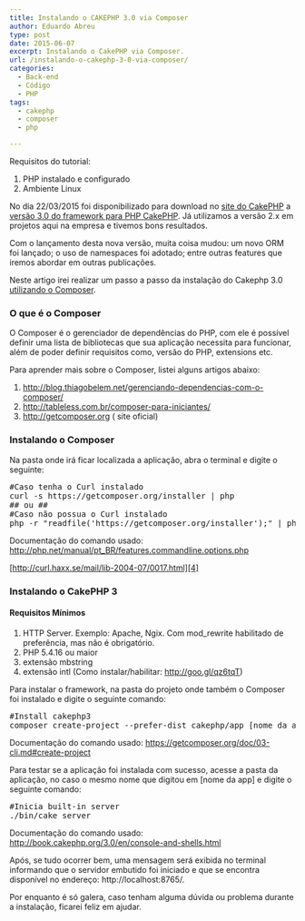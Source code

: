```yaml
---
title: Instalando o CAKEPHP 3.0 via Composer
author: Eduardo Abreu
type: post
date: 2015-06-07
excerpt: Instalando o CakePHP via Composer.
url: /instalando-o-cakephp-3-0-via-composer/
categories:
  - Back-end
  - Código
  - PHP
tags:
  - cakephp
  - composer
  - php

---
```

Requisitos do tutorial:

  1. PHP instalado e configurado
  2. Ambiente Linux

No dia 22/03/2015 foi disponibilizado para download no [site do CakePHP][1] a [versão 3.0 do framework para PHP CakePHP][2]. Já utilizamos a versão 2.x em projetos aqui na empresa e tivemos bons resultados.

Com o lançamento desta nova versão, muita coisa mudou: um novo ORM foi lançado; o uso de namespaces foi adotado; entre outras features que iremos abordar em outras publicações.
  
Neste artigo irei realizar um passo a passo da instalação do Cakephp 3.0 [utilizando o Composer][3].

### O que é o Composer

O Composer é o gerenciador de dependências do PHP, com ele é possível definir uma lista de bibliotecas que sua aplicação necessita para funcionar, além de poder definir requisitos como, versão do PHP, extensions etc.

Para aprender mais sobre o Composer, listei alguns artigos abaixo:

  1. <a href="http://tableless.com.br/composer-para-iniciantes/" target="_blank">http://blog.thiagobelem.net/gerenciando-dependencias-com-o-composer/</a>
  2. <a href="http://tableless.com.br/composer-para-iniciantes/" target="_blank">http://tableless.com.br/composer-para-iniciantes/</a>
  3. <a href="http://getcomposer.org ( site oficial)" target="_blank">http://getcomposer.org ( site oficial)</a>

### Instalando o Composer

Na pasta onde irá ficar localizada a aplicação, abra o terminal e digite o seguinte:

<pre class="lang-bash">#Caso tenha o Curl instalado
curl -s https://getcomposer.org/installer | php
## ou ##
#Caso não possua o Curl instalado
php -r "readfile('https://getcomposer.org/installer');" | php</pre>

Documentação do comando usado: <a href="http://php.net/manual/pt_BR/features.commandline.options.php%20http://curl.haxx.se/mail/lib-2004-07/0017.html" target="_blank">http://php.net/manual/pt_BR/features.commandline.options.php</a>
  
 [http://curl.haxx.se/mail/lib-2004-07/0017.html][4]

### Instalando o CakePHP 3

#### Requisitos Mínimos

  1. HTTP Server. Exemplo: Apache, Ngix. Com mod_rewrite habilitado de preferência, mas não é obrigatório.
  2. PHP 5.4.16 ou maior
  3. extensão mbstring
  4. extensão intl (Como instalar/habilitar: http://goo.gl/qz6tqT)

Para instalar o framework, na pasta do projeto onde também o Composer foi instalado e digite o seguinte comando:

<pre class="lang-bash">#Install cakephp3
composer create-project --prefer-dist cakephp/app [nome da app]</pre>

Documentação do comando usado: <a href="https://getcomposer.org/doc/03-cli.md#create-project" target="_blank">https://getcomposer.org/doc/03-cli.md#create-project</a>

Para testar se a aplicação foi instalada com sucesso, acesse a pasta da aplicação, no caso o mesmo nome que digitou em [nome da app] e digite o seguinte comando:

<pre class="lang-bash">#Inicia built-in server
./bin/cake server</pre>

Documentação do comando usado: <a href="http://book.cakephp.org/3.0/en/console-and-shells.html" target="_blank">http://book.cakephp.org/3.0/en/console-and-shells.html</a>

Após, se tudo ocorrer bem, uma mensagem será exibida no terminal informando que o servidor embutido foi iniciado e que se encontra disponível no endereço: http://localhost:8765/.

Por enquanto é só galera, caso tenham alguma dúvida ou problema durante a instalação, ficarei feliz em ajudar.

 [1]: http://cakephp.org
 [2]: http://book.cakephp.org/3.0/en/installation.html
 [3]: http://tableless.com.br/composer-para-iniciantes/
 [4]: http://php.net/manual/pt_BR/features.commandline.options.php%20http://curl.haxx.se/mail/lib-2004-07/0017.html